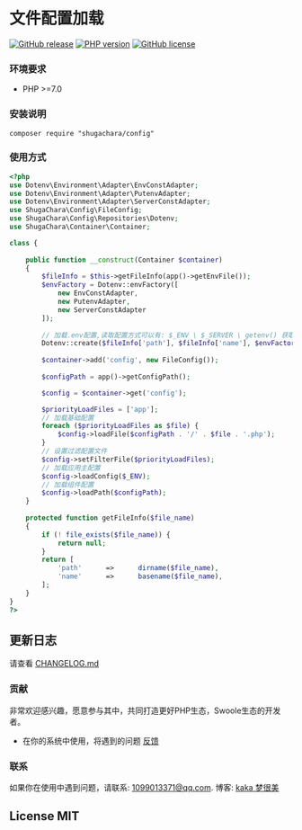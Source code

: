 # 文件配置加载

[![GitHub release](https://img.shields.io/github/release/shugachara/config.svg)](https://github.com/shugachara/config/releases)
[![PHP version](https://img.shields.io/badge/php-%3E%207-orange.svg)](https://github.com/php/php-src)
[![GitHub license](https://img.shields.io/badge/license-MIT-blue.svg)](#LICENSE)

### 环境要求

* PHP >=7.0

### 安装说明

```
composer require "shugachara/config"
```

### 使用方式

```php
<?php 
use Dotenv\Environment\Adapter\EnvConstAdapter;
use Dotenv\Environment\Adapter\PutenvAdapter;
use Dotenv\Environment\Adapter\ServerConstAdapter;
use ShugaChara\Config\FileConfig;
use ShugaChara\Config\Repositories\Dotenv;
use ShugaChara\Container\Container;

class {
    
    public function __construct(Container $container)
    {
        $fileInfo = $this->getFileInfo(app()->getEnvFile());
        $envFactory = Dotenv::envFactory([
            new EnvConstAdapter,
            new PutenvAdapter,
            new ServerConstAdapter
        ]);
        
        // 加载.env配置,读取配置方式可以有: $_ENV \ $_SERVER \ getenv() 获取
        Dotenv::create($fileInfo['path'], $fileInfo['name'], $envFactory)->load();
        
        $container->add('config', new FileConfig());
        
        $configPath = app()->getConfigPath();

        $config = $container->get('config');

        $priorityLoadFiles = ['app'];
        // 加载基础配置
        foreach ($priorityLoadFiles as $file) {
            $config->loadFile($configPath . '/' . $file . '.php');
        }
        // 设置过滤配置文件
        $config->setFilterFile($priorityLoadFiles);
        // 加载应用主配置
        $config->loadConfig($_ENV);
        // 加载组件配置
        $config->loadPath($configPath);
    }
    
    protected function getFileInfo($file_name)
    {
        if (! file_exists($file_name)) {
            return null;
        }
        return [
            'path'      =>      dirname($file_name),
            'name'      =>      basename($file_name),
        ];
    }
}
?>
```

## 更新日志

请查看 [CHANGELOG.md](CHANGELOG.md)

### 贡献

非常欢迎感兴趣，愿意参与其中，共同打造更好PHP生态，Swoole生态的开发者。

* 在你的系统中使用，将遇到的问题 [反馈](https://github.com/shugachara/config/issues)

### 联系

如果你在使用中遇到问题，请联系: [1099013371@qq.com](mailto:1099013371@qq.com). 博客: [kaka 梦很美](http://www.ls331.com)

## License MIT
